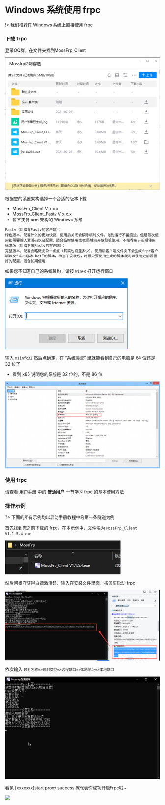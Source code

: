 # Windows 系统使用 frpc

!> 我们推荐在 Windows 系统上直接使用 frpc

### 下载 frpc

登录QQ群，在文件夹找到MossFrp_Client

![](../../_images/download.png)

根据您的系统架构选择一个合适的版本下载
 - MossFrp_Client V x.x.x 
 - MossFrp_Client_Fastv V x.x.x
 - 暂不支持 arm 架构的 Windows 系统

 ```关于Fastv和标准版的区别
Fastv（后缀有Fastv的客户端）：
绿色版本，配置什么的更为快捷，使用后关闭会移除临时文件，达到运行不留痕迹，但是每次使用都需要输入激活码以及配置，适合临时使用或MC局域网开放联机使用，不推荐用于长期使用
标准版（后缀不带Fastv的客户端）：
完整版本，配置会略微复杂一点点（其实也没差多少），使用后客户端文件夹下会生成frpc客户端以及“点击启动.bat”的脚本，相当于安装包，时候只要使用生成的脚本就可以使用之前设置好的配置，适合长期使用
```

如果您不知道自己的系统架构，请按 `Win+R` 打开运行窗口

![](_images/windows-1.png)

输入 `msinfo32` 然后点确定，在 “系统类型” 里就能看到自己的电脑是 64 位还是 32 位了

* 看到 x86 说明您的系统是 32 位的，不是 86 位

![](_images/windows-2.png)

### 使用 frpc

请查看 [用户手册](/frpc/manual#普通用户) 中的 **普通用户** 一节学习 frpc 的基本使用方法

### 操作示例

?> 下面的所有示例均以启动手册教程中的第一条隧道为例

首先找到您之前下载的 frpc，在本示例中，文件名为 `MossFrp_Client V1.1.5.4.exe`

![](_images/windows-3.png)

然后问墨守获得白嫖激活码，输入在安装文件里面，按回车启动 frpc

![](_images/windows-4.png)

依次输入 ``映射名称=>映射类型=>远程端口=>本地地址=>本地端口``

![](_images/windows-5.gif)

看见 [xxxxxxx]start proxy success 就代表你成功开启Frpc啦~

![](_images/windows-6.png)

